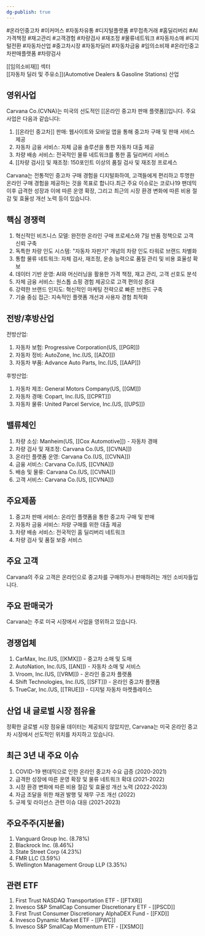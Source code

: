 ```yaml
---
dg-publish: true
---
```

#온라인중고차 #이커머스 #자동차유통 #디지털플랫폼 #무접촉거래 #홈딜리버리 #AI가격책정 #재고관리 #고객경험 #차량검사 #재조정 #물류네트워크 #자동차소매 #디지털전환 #자동차산업 #중고차시장 #자동차딜러 #자동차금융 #임의소비재 #온라인중고차판매플랫폼 #차량검사

[[임의소비재]] 섹터  
[[자동차 딜러 및 주유소]](Automotive Dealers & Gasoline Stations) 산업

## 영위사업

Carvana Co.(CVNA)는 미국의 선도적인 [[온라인 중고차 판매 플랫폼]]입니다. 주요 사업은 다음과 같습니다:

1. [[온라인 중고차]] 판매: 웹사이트와 모바일 앱을 통해 중고차 구매 및 판매 서비스 제공
2. 자동차 금융 서비스: 자체 금융 솔루션을 통한 자동차 대출 제공
3. 차량 배송 서비스: 전국적인 물류 네트워크를 통한 홈 딜리버리 서비스
4. [[차량 검사]] 및 재조정: 150포인트 이상의 품질 검사 및 재조정 프로세스

Carvana는 전통적인 중고차 구매 경험을 디지털화하여, 고객들에게 편리하고 투명한 온라인 구매 경험을 제공하는 것을 목표로 합니다.최근 주요 이슈로는 코로나19 팬데믹 이후 급격한 성장과 이에 따른 운영 확장, 그리고 최근의 시장 환경 변화에 따른 비용 절감 및 효율성 개선 노력 등이 있습니다.

## 핵심 경쟁력

1. 혁신적인 비즈니스 모델: 완전한 온라인 구매 프로세스와 7일 반품 정책으로 고객 신뢰 구축
2. 독특한 차량 인도 시스템: "자동차 자판기" 개념의 차량 인도 타워로 브랜드 차별화
3. 통합 물류 네트워크: 자체 검사, 재조정, 운송 능력으로 품질 관리 및 비용 효율성 확보
4. 데이터 기반 운영: AI와 머신러닝을 활용한 가격 책정, 재고 관리, 고객 선호도 분석
5. 자체 금융 서비스: 원스톱 쇼핑 경험 제공으로 고객 편의성 증대
6. 강력한 브랜드 인지도: 혁신적인 마케팅 전략으로 빠른 브랜드 구축
7. 기술 중심 접근: 지속적인 플랫폼 개선과 사용자 경험 최적화

## 전방/후방산업

전방산업:

1. 자동차 보험: Progressive Corporation(US, [[PGR]])
2. 자동차 정비: AutoZone, Inc.(US, [[AZO]])
3. 자동차 부품: Advance Auto Parts, Inc.(US, [[AAP]])

후방산업:

1. 자동차 제조: General Motors Company(US, [[GM]])
2. 자동차 경매: Copart, Inc.(US, [[CPRT]])
3. 자동차 물류: United Parcel Service, Inc.(US, [[UPS]])

## 밸류체인

1. 차량 소싱: Manheim(US, [[Cox Automotive]]) - 자동차 경매
2. 차량 검사 및 재조정: Carvana Co.(US, [[CVNA]])
3. 온라인 플랫폼 운영: Carvana Co.(US, [[CVNA]])
4. 금융 서비스: Carvana Co.(US, [[CVNA]])
5. 배송 및 물류: Carvana Co.(US, [[CVNA]])
6. 고객 서비스: Carvana Co.(US, [[CVNA]])

## 주요제품

1. 중고차 판매 서비스: 온라인 플랫폼을 통한 중고차 구매 및 판매
2. 자동차 금융 서비스: 차량 구매를 위한 대출 제공
3. 차량 배송 서비스: 전국적인 홈 딜리버리 네트워크
4. 차량 검사 및 품질 보증 서비스

## 주요 고객

Carvana의 주요 고객은 온라인으로 중고차를 구매하거나 판매하려는 개인 소비자들입니다.

## 주요 판매국가

Carvana는 주로 미국 시장에서 사업을 영위하고 있습니다.

## 경쟁업체

1. CarMax, Inc.(US, [[KMX]]) - 중고차 소매 및 도매
2. AutoNation, Inc.(US, [[AN]]) - 자동차 소매 및 서비스
3. Vroom, Inc.(US, [[VRM]]) - 온라인 중고차 플랫폼
4. Shift Technologies, Inc.(US, [[SFT]]) - 온라인 중고차 플랫폼
5. TrueCar, Inc.(US, [[TRUE]]) - 디지털 자동차 마켓플레이스

## 산업 내 글로벌 시장 점유율

정확한 글로벌 시장 점유율 데이터는 제공되지 않았지만, Carvana는 미국 온라인 중고차 시장에서 선도적인 위치를 차지하고 있습니다.

## 최근 3년 내 주요 이슈

1. COVID-19 팬데믹으로 인한 온라인 중고차 수요 급증 (2020-2021)
2. 급격한 성장에 따른 운영 확장 및 물류 네트워크 확대 (2021-2022)
3. 시장 환경 변화에 따른 비용 절감 및 효율성 개선 노력 (2022-2023)
4. 자금 조달을 위한 채권 발행 및 재무 구조 개선 (2022)
5. 규제 및 라이선스 관련 이슈 대응 (2021-2023)

## 주요주주(지분율)

1. Vanguard Group Inc. (8.78%)
2. Blackrock Inc. (8.46%)
3. State Street Corp (4.23%)
4. FMR LLC (3.59%)
5. Wellington Management Group LLP (3.35%)

## 관련 ETF

1. First Trust NASDAQ Transportation ETF - [[FTXR]]
2. Invesco S&P SmallCap Consumer Discretionary ETF - [[PSCD]]
3. First Trust Consumer Discretionary AlphaDEX Fund - [[FXD]]
4. Invesco Dynamic Market ETF - [[PWC]]
5. Invesco S&P SmallCap Momentum ETF - [[XSMO]]